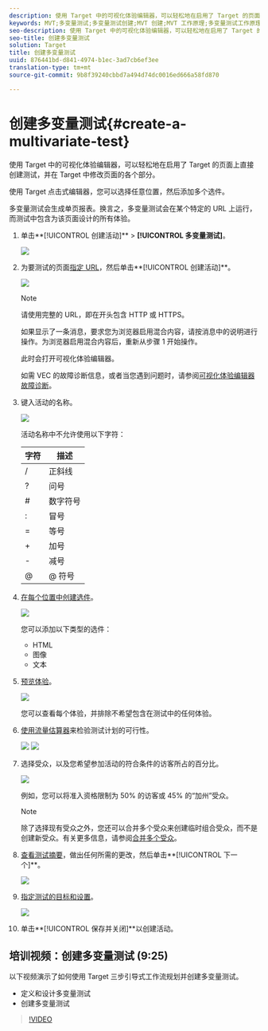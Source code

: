 ```yaml
---
description: 使用 Target 中的可视化体验编辑器，可以轻松地在启用了 Target 的页面上直接创建测试，并在 Target 中修改页面的各个部分。
keywords: MVT;多变量测试;多变量测试创建;MVT 创建;MVT 工作原理;多变量测试工作原理
seo-description: 使用 Target 中的可视化体验编辑器，可以轻松地在启用了 Target 的页面上直接创建测试，并在 Target 中修改页面的各个部分。
seo-title: 创建多变量测试
solution: Target
title: 创建多变量测试
uuid: 876441bd-d841-4974-b1ec-3ad7cb6ef3ee
translation-type: tm+mt
source-git-commit: 9b8f39240cbbd7a494d74dc0016ed666a58fd870

---
```



# 创建多变量测试{#create-a-multivariate-test}

使用 Target 中的可视化体验编辑器，可以轻松地在启用了 Target 的页面上直接创建测试，并在 Target 中修改页面的各个部分。

使用 Target 点击式编辑器，您可以选择任意位置，然后添加多个选件。

多变量测试会生成单页报表。换言之，多变量测试会在某个特定的 URL 上运行，而测试中包含为该页面设计的所有体验。

1. 单击**[!UICONTROL 创建活动]** &gt; **[!UICONTROL 多变量测试]**。

   ![](assets/create_mvt.png)

1. 为要测试的页面[指定 URL](../../../c-activities/c-multivariate-testing/t-create-multivariate-test/url.md#concept_C12E4A85FF3B4E518E3110F6CF1AF9C0)，然后单击**[!UICONTROL 创建活动]**。

   ![](assets/url.png)

   >[!NOTE]
   >
   >请使用完整的 URL，即在开头包含 HTTP 或 HTTPS。

   如果显示了一条消息，要求您为浏览器启用混合内容，请按消息中的说明进行操作。为浏览器启用混合内容后，重新从步骤 1 开始操作。

   此时会打开可视化体验编辑器。

   如需 VEC 的故障诊断信息，或者当您遇到问题时，请参阅[可视化体验编辑器故障诊断](../../../c-experiences/c-visual-experience-composer/r-troubleshoot-composer/troubleshoot-composer.md#reference_77743144F10143A3A89D56E116D296E4)。
1. 键入活动的名称。

   ![](assets/activityname.png)

   活动名称中不允许使用以下字符：

   | 字符 | 描述 |
   |--- |--- |
   | / | 正斜线 |
   | ? | 问号 |
   | # | 数字符号 |
   | : | 冒号 |
   | = | 等号 |
   | + | 加号 |
   | - | 减号 |
   | @ | @ 符号 |

1. [在每个位置中创建选件](../../../c-activities/c-multivariate-testing/t-create-multivariate-test/add-offers.md#concept_DCE6B45C30F7419B8EC17AFDEE8D8AA6)。

   ![](assets/editoffers.png)

   您可以添加以下类型的选件：

   * HTML
   * 图像
   * 文本

1. [预览体验](../../../c-activities/c-multivariate-testing/t-create-multivariate-test/preview-experiences.md#task_21A700587E88453A9FC2210C0DE53A28)。

   ![](assets/preview.png)

   您可以查看每个体验，并排除不希望包含在测试中的任何体验。
1. [使用流量估算器](../../../c-activities/c-multivariate-testing/t-create-multivariate-test/traffic-estimator.md#task_71AA6922AFD447EA8C5E610A78ABA714)来检验测试计划的可行性。

   ![](assets/estimator.png)  ![](assets/estimator2.png)

1. 选择受众，以及您希望参加活动的符合条件的访客所占的百分比。

   ![](assets/mvt_audperc.png)

   例如，您可以将准入资格限制为 50% 的访客或 45% 的“加州”受众。

   >[!NOTE]
   >
   >除了选择现有受众之外，您还可以合并多个受众来创建临时组合受众，而不是创建新受众。有关更多信息，请参阅[合并多个受众](../../../c-target/combining-multiple-audiences.md#concept_A7386F1EA4394BD2AB72399C225981E5)。

1. [查看测试摘要](../../../c-activities/c-multivariate-testing/t-create-multivariate-test/test-summary.md#reference_971AB225963A4DC18EEB5B0E20F0A4A7)，做出任何所需的更改，然后单击**[!UICONTROL 下一个]**。

   ![](assets/mvtflow.png)

1. [指定测试的目标和设置](../../../c-activities/c-multivariate-testing/t-create-multivariate-test/goals-and-settings.md#reference_B25389FD6F3A4989801E740364B089CC)。

   ![](assets/settings.png)

1. 单击**[!UICONTROL 保存并关闭]**以创建活动。

## 培训视频：创建多变量测试 (9:25)

以下视频演示了如何使用 Target 三步引导式工作流规划并创建多变量测试。

* 定义和设计多变量测试
* 创建多变量测试

>[!VIDEO](https://video.tv.adobe.com/v/17395)
